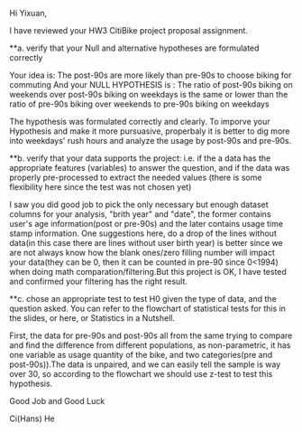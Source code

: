 Hi Yixuan, 

I have reviewed your HW3 CitiBike project proposal assignment.

**a. verify that your Null and alternative hypotheses are formulated correctly

Your idea is:
The post-90s are more likely than pre-90s to choose biking for commuting
And your NULL HYPOTHESIS is :
The ratio of post-90s biking on weekends over post-90s biking on weekdays is the same or lower than the ratio of pre-90s biking over weekends to pre-90s biking on weekdays

The hypothesis was formulated correctly and clearly. To imporve your Hypothesis and make it more pursuasive, properbaly it is better to dig more into weekdays' rush hours and analyze the usage by post-90s and pre-90s. 

**b. verify that your data supports the project: i.e. if the a data has the appropriate features (variables) to answer the question, and if the data was properly pre-processed to extract the needed values (there is some flexibility here since the test was not chosen yet)

I saw you did good job to pick the only necessary but enough dataset columns for your analysis, "brith year" and "date", the former contains user's age information(post or pre-90s) and the later contains usage time stamp information. One suggestions here,  do a drop of the lines without data(in this case there are lines without user birth year) is better since we are not always know how the blank ones/zero filling number will impact your data(they can be 0, then it can be counted in pre-90 since 0<1994) when doing math comparation/filtering.But this project is OK, I have tested and confirmed your filtering has the right result. 


**c. chose an appropriate test to test H0 given the type of data, and the question asked. You can refer to the flowchart of statistical tests for this in the slides, or here, or Statistics in a Nutshell.

First, the data for pre-90s and post-90s all from the same trying to compare and find the difference from different populations, as non-parametric, it has one variable as usage quantity of the bike, and two categories(pre and post-90s)).The data is unpaired, and we can easily tell the sample is way over 30, so according to the flowchart we should use z-test to test this hypothesis.

Good Job and Good Luck


Ci(Hans) He
